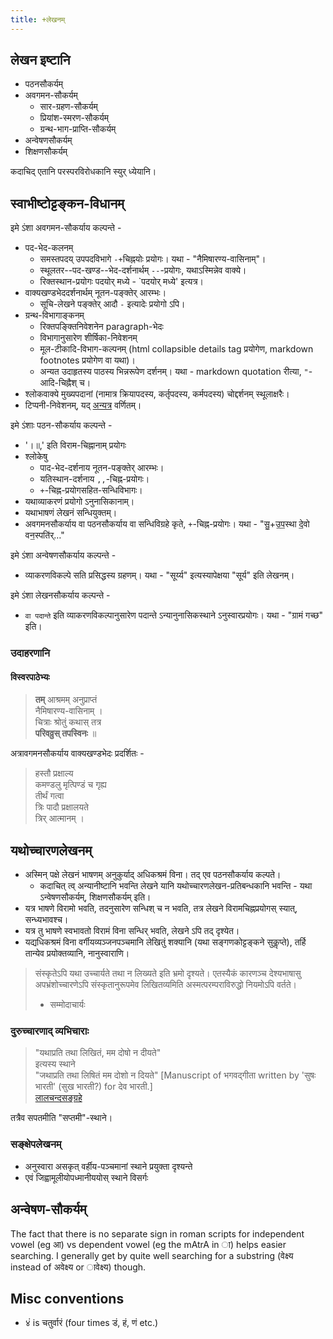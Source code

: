 ```yaml
---
title: +लेखनम्
---
```


## लेखन इष्टानि
- पठनसौकर्यम्
- अवगमन-सौकर्यम्
  - सार-ग्रहण-सौकर्यम्
  - प्रियांश-स्मरण-सौकर्यम्
  - ग्रन्थ-भाग-प्राप्ति-सौकर्यम्
- अन्वेषणसौकर्यम्
- शिक्षणसौकर्यम्

कदाचिद् एतानि परस्परविरोधकानि स्युर् ध्येयानि। 

## स्वाभीष्टोट्टङ्कन-विधानम्

इमे ऽंशा अवगमन-सौकर्याय कल्पन्ते -

- पद-भेद-कलनम्
  - समस्तपदय् उपपदविभागे `-+`चिह्नयोः प्रयोगः। यथा - "नैमिषारण्य-वासिनाम्"। 
  - स्थूलतर--पद-खण्ड--भेद-दर्शनार्थम् `--`-प्रयोगः, यथाऽस्मिन्नेव वाक्ये। 
  - रिक्तस्थान-प्रयोगः पदयोर् मध्ये - `पदयोर् मध्ये' इत्यत्र। 
- वाक्यखण्डभेददर्शनार्थम् नूतन-पङ्क्तेर् आरम्भः।
  - सूचि-लेखने पङ्क्तेर् आदौ `-` इत्यादेः प्रयोगो ऽपि।
- ग्रन्थ-विभागाङ्कनम् 
  - रिक्तपङ्क्तिनिवेशनेन paragraph-भेदः
  - विभागानुसारेण शीर्षिका-निवेशनम्
  - मूल-टीकादि-विभाग-कल्पनम् (html collapsible details tag प्रयोगेण, markdown footnotes प्रयोगेण वा यथा)।
  - अन्यत उदाहृतस्य पाठस्य भिन्नरूपेण दर्शनम्। यथा - markdown quotation रीत्या, `"`-आदि-चिह्नैश् च। 
- श्लोकवाक्ये मुख्यपदानां (नामात्र क्रियापदस्य, कर्तृपदस्य, कर्मपदस्य) चोद्दर्शनम् स्थूलाक्षरैः।
- टिप्पनी-निवेशनम्, यद् [अन्यत्र](/notes/skills/learning/notes/) वर्णितम्। 

इमे ऽंशाः पठन-सौकर्याय कल्पन्ते - 

- '।॥,' इति विराम-चिह्नानाम् प्रयोगः
- श्लोकेषु 
  - पाद-भेद-दर्शनाय नूतन-पङ्क्तेर् आरम्भः।
  - यतिस्थान-दर्शनाय `,,`-चिह्न-प्रयोगः।
  - `+`-चिह्न-प्रयोगसहित-सन्धिविभागः। 
- यथाव्याकरणं प्रयोगो ऽनुनासिकानाम्।
- यथाभाषणं लेखनं सन्धियुक्तम्। 
- अवगमनसौकर्याय वा पठनसौकर्याय वा सन्धिविग्रहे कृते, `+`-चिह्न-प्रयोगः। यथा - "सु॒+उ॒प॒स्था दे॒वो वन॒स्पति॑र्…"

इमे ऽंशा अन्वेषणसौकर्याय कल्पन्ते - 

- व्याकरणविकल्पे सति प्रसिद्धस्य ग्रहणम्। यथा - "सूर्य्य" इत्यस्यापेक्षया "सूर्य" इति लेखनम्।  

इमे ऽंशा लेखनसौकर्याय कल्पन्ते - 

- `वा पदान्ते` इति व्याकरणविकल्पानुसारेण पदान्ते ऽन्यानुनासिकस्थाने ऽनुस्वारप्रयोगः। यथा - "ग्रामं गच्छ" इति। 

### उदाहरणानि
#### विस्वरपाठेभ्यः

> **तम्** आश्रमम् अनुप्राप्तं  
नैमिषारण्य-वासिनाम् ।  
चित्राः श्रोतुं कथास् तत्र  
**परिवव्रुस् तपस्विनः** ॥

अत्रावगमनसौकर्याय वाक्यखण्डभेदः प्रदर्शितः - 

> हस्तौ प्रक्षाल्य  
> कमण्डलु मृत्पिण्डं च गृह्य  
> तीर्थं गत्वा  
> त्रिः पादौ प्रक्षालयते  
> त्रिर् आत्मानम् ।



## यथोच्चारणलेखनम्
- अस्मिन् पक्षे लेखनं भाषणम् अनुकुर्याद् अधिकश्रमं विना। तद् एव पठनसौकर्याय कल्पते।
  - कदाचित् त्व् अन्यानीष्टानि भवन्ति लेखने यानि यथोच्चारणलेखन-प्रतिबन्धकानि भवन्ति - यथा ऽन्वेषणसौकर्यम्, शिक्षणसौकर्यम् इति।  
- यत्र भाषणे विरामो भवति, तदनुसारेण सन्धिश् च न भवति, तत्र लेखने विरामचिह्नप्रयोगस् स्यात्, सन्ध्यभावश्च।
- यत्र तु भाषणे स्वभावतो विरामं विना सन्धिर् भवति, लेखने ऽपि तद् दृश्येत।
- यद्यधिकश्रमं विना वर्गीयव्यञ्जनपञ्चमानि लेखितुं शक्यानि (यथा सङ्गणकोट्टङ्कने सुकॢप्ते), तर्हि तान्येव प्रयोक्तव्यानि, नानुस्वाराणि।

> संस्कृतेऽपि यथा उच्चार्यते तथा न लिख्यते इति भ्रमो दृश्यते। एतस्यैकं कारणञ्च देश्यभाषासु अपभ्रंशोच्चारणेऽपि संस्कृतानुरूपमेव लिखितव्यमिति अस्मत्परम्पराविरुद्धो नियमोऽपि वर्तते।
>
> - सम्मोदाचार्यः

### दुरुच्चारणाद् व्यभिचाराः
> "यथाप्रति तथा लिखितं, मम दोषो न दीयते"  
> इत्यस्य स्थाने   
> "जथाप्रति तथा लिषितं मम दोशो न दियते" 
> [Manuscript of भगवद्गीता written by 'सुषः भारती' (सुख भारती?) for देव भारती.]   
> [लालचन्दसङ्ग्रहे](https://dav.splrarebooks.com/collection/view/bhagavadgita13)

तत्रैव सपतमीति "सप्तमी"-स्थाने। 


### सङ्क्षेपलेखनम्
- अनुस्वारा असकृत् वर्हीय-पञ्चमानां स्थाने प्रयुक्ता दृश्यन्ते
- एवं जिह्वामूलीयोपध्मानीययोस् स्थाने विसर्गः


## अन्वेषण-सौकर्यम्
The fact that there is no separate sign in roman scripts for independent vowel (eg आ) vs dependent vowel (eg the mAtrA in ा) helps easier searching. I generally get by quite well searching for a substring (वेक्ष्य instead of अवेक्ष्य or ावेक्ष्य) though.

## Misc conventions
- ४ं is चतुर्वारं (four times डं, हं, णं etc.)